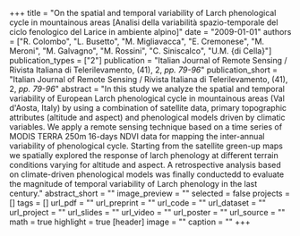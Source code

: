 +++
title = "On the spatial and temporal variability of Larch phenological cycle in mountainous areas [Analisi della variabilità spazio-temporale del ciclo fenologico del Larice in ambiente alpino]"
date = "2009-01-01"
authors = ["R. Colombo", "L. Busetto", "M. Migliavacca", "E. Cremonese", "M. Meroni", "M. Galvagno", "M. Rossini", "C. Siniscalco", "U.M. {di Cella}"]
publication_types = ["2"]
publication = "Italian Journal of Remote Sensing / Rivista Italiana di Telerilevamento, (41), 2, _pp. 79-96_"
publication_short = "Italian Journal of Remote Sensing / Rivista Italiana di Telerilevamento, (41), 2, _pp. 79-96_"
abstract = "In this study we analyze the spatial and temporal variability of European Larch phenological cycle in mountainous areas (Val d'Aosta, Italy) by using a combination of satellite data, primary topographic attributes (altitude and aspect) and phenological models driven by climatic variables. We apply a remote sensing technique based on a time series of MODIS TERRA 250m 16-days NDVI data for mapping the inter-annual variability of phenological cycle. Starting from the satellite green-up maps we spatially explored the response of larch phenology at different terrain conditions varying for altitude and aspect. A retrospective analysis based on climate-driven phenological models was finally conductedd to evaluate the magnitude of temporal variability of Larch phenology in the last century."
abstract_short = ""
image_preview = ""
selected = false
projects = []
tags = []
url_pdf = ""
url_preprint = ""
url_code = ""
url_dataset = ""
url_project = ""
url_slides = ""
url_video = ""
url_poster = ""
url_source = ""
math = true
highlight = true
[header]
image = ""
caption = ""
+++
